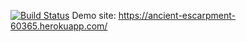 [![Build Status](https://travis-ci.org/emreatci/myDemoApp.svg?branch=master)](https://travis-ci.org/emreatci/myDemoApp)
Demo site: https://ancient-escarpment-60365.herokuapp.com/
